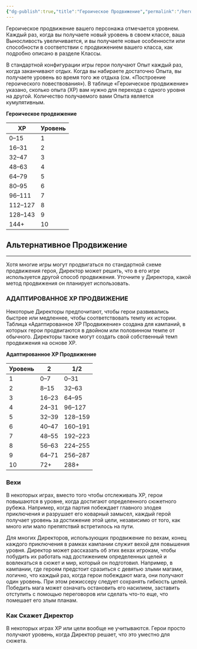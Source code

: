 ```yaml
---
{"dg-publish":true,"title":"Героическое Продвижение","permalink":"/hero-s-book/1-basics/9-heroic-advancement/","dgPassFrontmatter":true}
---
```


Героическое продвижение вашего персонажа отмечается уровнем. Каждый раз, когда вы получаете новый уровень в своем классе, ваша Выносливость увеличивается, и вы получаете новые особенности или способности в соответствии с продвижением вашего класса, как подробно описано в разделе Классы. 

В стандартной конфигурации игры герои получают Опыт каждый раз, когда заканчивают отдых. Когда вы набираете достаточно Опыта, вы получаете уровень во время того же отдыха (см. «Построение героического повествования»). В таблице «Героическое продвижение» указано, сколько опыта (XP) вам нужно для перехода с одного уровня на другой. Количество получаемого вами Опыта является кумулятивным.

**Героическое продвижение**

| XP      | Уровень |
| ------- | ------- |
| 0–15    | 1       |
| 16–31   | 2       |
| 32–47   | 3       |
| 48–63   | 4       |
| 64–79   | 5       |
| 80–95   | 6       |
| 96–111  | 7       |
| 112–127 | 8       |
| 128–143 | 9       |
| 144+    | 10      |

## Альтернативное Продвижение
---
Хотя многие игры могут продвигаться по стандартной схеме продвижения героя, Директор может решить, что в его игре используется другой способ продвижения. Уточните у Директора, какой метод продвижения он планирует использовать.
### АДАПТИРОВАННОЕ  XP ПРОДВИЖЕНИЕ
Некоторые Директоры предпочитают, чтобы герои развивались быстрее или медленнее, чтобы соответствовать темпу их истории. Таблица «Адаптированное ХР Продвижение» создана для кампаний, в которых герои продвигаются в двойном или половинном темпе от обычного. Директоры также могут создать свой собственный темп продвижения на основе XP.

**Адаптированное ХР Продвижение**

| Уровень | 2     | 1/2     |
| ------- | ----- | ------- |
| 1       | 0–7   | 0–31    |
| 2       | 8–15  | 32–63   |
| 3       | 16–23 | 64–95   |
| 4       | 24–31 | 96–127  |
| 5       | 32–39 | 128–159 |
| 6       | 40–47 | 160–191 |
| 7       | 48–55 | 192–223 |
| 8       | 56–63 | 224–255 |
| 9       | 64–71 | 256–287 |
| 10      | 72+   | 288+    |

### Вехи
В некоторых играх, вместо того чтобы отслеживать XP, герои повышаются в уровне, когда достигают определенного сюжетного рубежа. Например, когда партия побеждает главного злодея приключения и разрушает его коварный замысел, каждый герой получает уровень за достижение этой цели, независимо от того, как много или мало препятствий встретилось на пути. 

Для многих Директоров, использующих продвижение по вехам, конец каждого приключения в рамках кампании служит вехой для повышения уровня. Директор может рассказать об этих вехах игрокам, чтобы побудить их работать над достижением определенных целей и вовлекаться в сюжет и мир, который он подготовил. Например, в кампании, где героям предстоит сразиться с девятью злыми магами, логично, что каждый раз, когда герои побеждают мага, они получают один уровень. При этом режиссеру следует сохранять гибкость целей. Победить мага может означать остановить его насилием, заставить отступить с помощью переговоров или сделать что-то еще, что помешает его злым планам.
### Как Скажет Директор
В некоторых играх XP или цели вообще не учитываются. Герои просто получают уровень, когда Директор решает, что это уместно для сюжета.